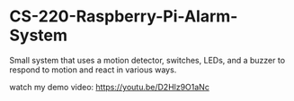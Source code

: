 # CS-220-Raspberry-Pi-Alarm-System
Small system that uses a motion detector, switches, LEDs, and a buzzer to respond to motion and react in various ways.

watch my demo video:
https://youtu.be/D2Hlz9O1aNc
